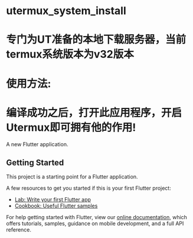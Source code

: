 # utermux_system_install

# 专门为UT准备的本地下载服务器，当前termux系统版本为v32版本

# 使用方法:

# 编译成功之后，打开此应用程序，开启Utermux即可拥有他的作用!

A new Flutter application.

## Getting Started

This project is a starting point for a Flutter application.

A few resources to get you started if this is your first Flutter project:

- [Lab: Write your first Flutter app](https://flutter.dev/docs/get-started/codelab)
- [Cookbook: Useful Flutter samples](https://flutter.dev/docs/cookbook)

For help getting started with Flutter, view our
[online documentation](https://flutter.dev/docs), which offers tutorials,
samples, guidance on mobile development, and a full API reference.
